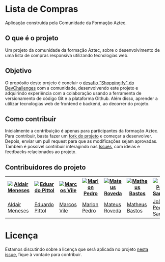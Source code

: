 # Lista de Compras

Aplicação construída pela Comunidade da Formação Aztec.

## O que é o projeto

Um projeto da comunidade da formação Aztec, sobre o desenvolvimento de uma lista de compras responsiva utilizando tecnologias web.


## Objetivo

O propósito deste projeto é concluir o [desafio "Shoppingify" do DevChallenges](https://devchallenges.io/challenges/mGd5VpbO4JnzU6I9l96x) com a comunidade, desenvolvendo este projeto e adquirindo experiência com a colaboração usando a ferramenta de versionamento de código Git e a plataforma Github. Além disso, aprender a utilizar tecnologias web de frontend e backend, ao decorrer do projeto. 

## Como contribuir

Inicialmente a contribuição é apenas para participantes da formação Aztec. Para contribuir, basta fazer um [fork do projeto](https://github.com/aztecweb/lista-de-compras/fork) e começar a desenvolver. Depois, enviar um pull request para que as modificações sejam aprovadas. Também é possível contribuir interagindo nas [Issues](https://github.com/aztecweb/lista-de-compras/issues), com ideias e feedbacks relacionados ao projeto.


## Contribuidores do projeto

<table>
    <tr>
        <th><a href="https://github.com/aldair-meneses"><img src="https://github.com/aldair-meneses.png" alt="Aldair Meneses" title="Imagem do contribuidor"/></a></th>
        <th><a href="https://github.com/edpittol"><img src="https://github.com/edpittol.png" alt="Eduardo Pittol" title="Imagem do contribuidor"/></a></th>
        <th><a href="https://github.com/marcosvile"><img src="https://github.com/marcosvile.png" alt="Marcos Vile" title="Imagem do contribuidor"/></a></th>
        <th><a href="https://github.com/marlonpedro"><img src="https://github.com/marlonpedro.png" alt="Marlon Pedro" title="Imagem do contribuidor"/></a></th>
        <th><a href="https://github.com/mateusrovedaa"><img src="https://github.com/mateusrovedaa.png" alt="Mateus Roveda" title="Imagem do contribuidor"/></a></th>
        <th><a href="https://github.com/mblithium"><img src="https://github.com/mblithium.png" alt="Matheus Bastos" title="Imagem do contribuidor"/></a></th>
        <th><a href="https://github.com/JoaoPedro-Sampaio"><img src="https://github.com/JoaoPedro-Sampaio.png" alt="João Pedro Sampaio" title="Imagem do contribuidor"/></a></th>
        <th><a href="https://github.com/RaisaSampaio"><img src="https://github.com/RaisaSampaio.png" alt="Raisa Sampaio" title="Imagem do contribuidor"/></a></th>
    </tr>
    <tr>
        <td><a href="https://github.com/aldair-meneses" style="text-align: center">Aldair Meneses</a></td>
        <td><a href="https://github.com/edpittol" style="text-align: center">Eduardo Pittol</a></td>
        <td><a href="https://github.com/marcosvile" style="text-align: center">Marcos Vile</a></td>
        <td><a href="https://github.com/marlonpedro" style="text-align: center">Marlon Pedro</a></td>
        <td><a href="https://github.com/mateusrovedaa" style="text-align: center">Mateus Roveda</a></td>
        <td><a href="https://github.com/mblithium" style="text-align: center">Matheus Bastos</a></td>
        <td><a href="https://github.com/JoaoPedro-Sampaio" style="text-align: center">João Pedro Sampaio</a></td>
        <td><a href="https://github.com/RaisaSampaio" style="text-align: center">Raisa Sampaio</a></td>
    </tr>
</table>


# Licença
Estamos discutindo sobre a licença que será aplicada no projeto [nesta issue](https://github.com/aztecweb/lista-de-compras/issues/9 "clique para abrir a issue"), fique à vontade para contribuir.

